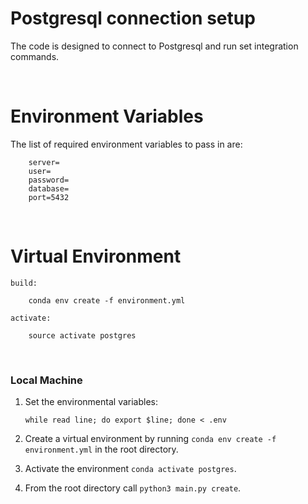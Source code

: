 # Postgresql connection setup

The code is designed to connect to Postgresql and run set integration commands. 

</br>

# Environment Variables

The list of required environment variables to pass in are:

```
    server=
    user=
    password=
    database=
    port=5432
```


</br>

# Virtual Environment

    build:

        conda env create -f environment.yml

    activate:

        source activate postgres

</br>


### Local Machine
1. Set the environmental variables:
    ```
    while read line; do export $line; done < .env
    ```
2. Create a virtual environment by running `conda env create -f environment.yml` in the root directory. 

3. Activate the environment `conda activate postgres`.   

4. From the root directory call `python3 main.py create`. 